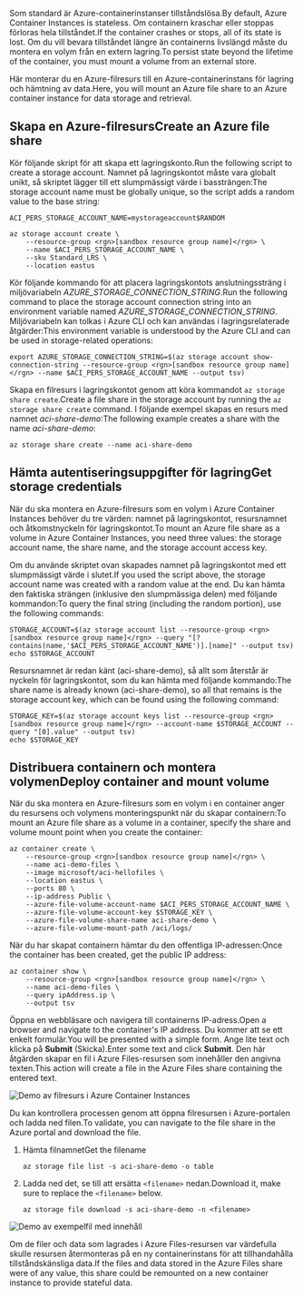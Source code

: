 <span data-ttu-id="fb60b-101">Som standard är Azure-containerinstanser tillståndslösa.</span><span class="sxs-lookup"><span data-stu-id="fb60b-101">By default, Azure Container Instances is stateless.</span></span> <span data-ttu-id="fb60b-102">Om containern kraschar eller stoppas förloras hela tillståndet.</span><span class="sxs-lookup"><span data-stu-id="fb60b-102">If the container crashes or stops, all of its state is lost.</span></span> <span data-ttu-id="fb60b-103">Om du vill bevara tillståndet längre än containerns livslängd måste du montera en volym från en extern lagring.</span><span class="sxs-lookup"><span data-stu-id="fb60b-103">To persist state beyond the lifetime of the container, you must mount a volume from an external store.</span></span>

<span data-ttu-id="fb60b-104">Här monterar du en Azure-filresurs till en Azure-containerinstans för lagring och hämtning av data.</span><span class="sxs-lookup"><span data-stu-id="fb60b-104">Here, you will mount an Azure file share to an Azure container instance for data storage and retrieval.</span></span>

## <a name="create-an-azure-file-share"></a><span data-ttu-id="fb60b-105">Skapa en Azure-filresurs</span><span class="sxs-lookup"><span data-stu-id="fb60b-105">Create an Azure file share</span></span>

<span data-ttu-id="fb60b-106">Kör följande skript för att skapa ett lagringskonto.</span><span class="sxs-lookup"><span data-stu-id="fb60b-106">Run the following script to create a storage account.</span></span> <span data-ttu-id="fb60b-107">Namnet på lagringskontot måste vara globalt unikt, så skriptet lägger till ett slumpmässigt värde i bassträngen:</span><span class="sxs-lookup"><span data-stu-id="fb60b-107">The storage account name must be globally unique, so the script adds a random value to the base string:</span></span>

```azurecli
ACI_PERS_STORAGE_ACCOUNT_NAME=mystorageaccount$RANDOM

az storage account create \
    --resource-group <rgn>[sandbox resource group name]</rgn> \
    --name $ACI_PERS_STORAGE_ACCOUNT_NAME \
    --sku Standard_LRS \
    --location eastus
```

<span data-ttu-id="fb60b-108">Kör följande kommando för att placera lagringskontots anslutningssträng i miljövariabeln *AZURE_STORAGE_CONNECTION_STRING*.</span><span class="sxs-lookup"><span data-stu-id="fb60b-108">Run the following command to place the storage account connection string into an environment variable named *AZURE_STORAGE_CONNECTION_STRING*.</span></span> <span data-ttu-id="fb60b-109">Miljövariabeln kan tolkas i Azure CLI och kan användas i lagringsrelaterade åtgärder:</span><span class="sxs-lookup"><span data-stu-id="fb60b-109">This environment variable is understood by the Azure CLI and can be used in storage-related operations:</span></span>

```azurecli
export AZURE_STORAGE_CONNECTION_STRING=$(az storage account show-connection-string --resource-group <rgn>[sandbox resource group name]</rgn> --name $ACI_PERS_STORAGE_ACCOUNT_NAME --output tsv)
```

<span data-ttu-id="fb60b-110">Skapa en filresurs i lagringskontot genom att köra kommandot `az storage share create`.</span><span class="sxs-lookup"><span data-stu-id="fb60b-110">Create a file share in the storage account by running the `az storage share create` command.</span></span> <span data-ttu-id="fb60b-111">I följande exempel skapas en resurs med namnet *aci-share-demo*:</span><span class="sxs-lookup"><span data-stu-id="fb60b-111">The following example creates a share with the name *aci-share-demo*:</span></span>

```azurecli
az storage share create --name aci-share-demo
```

## <a name="get-storage-credentials"></a><span data-ttu-id="fb60b-112">Hämta autentiseringsuppgifter för lagring</span><span class="sxs-lookup"><span data-stu-id="fb60b-112">Get storage credentials</span></span>

<span data-ttu-id="fb60b-113">När du ska montera en Azure-filresurs som en volym i Azure Container Instances behöver du tre värden: namnet på lagringskontot, resursnamnet och åtkomstnyckeln för lagringskontot.</span><span class="sxs-lookup"><span data-stu-id="fb60b-113">To mount an Azure file share as a volume in Azure Container Instances, you need three values: the storage account name, the share name, and the storage account access key.</span></span>

<span data-ttu-id="fb60b-114">Om du använde skriptet ovan skapades namnet på lagringskontot med ett slumpmässigt värde i slutet.</span><span class="sxs-lookup"><span data-stu-id="fb60b-114">If you used the script above, the storage account name was created with a random value at the end.</span></span> <span data-ttu-id="fb60b-115">Du kan hämta den faktiska strängen (inklusive den slumpmässiga delen) med följande kommandon:</span><span class="sxs-lookup"><span data-stu-id="fb60b-115">To query the final string (including the random portion), use the following commands:</span></span>

```azurecli
STORAGE_ACCOUNT=$(az storage account list --resource-group <rgn>[sandbox resource group name]</rgn> --query "[?contains(name,'$ACI_PERS_STORAGE_ACCOUNT_NAME')].[name]" --output tsv)
echo $STORAGE_ACCOUNT
```

<span data-ttu-id="fb60b-116">Resursnamnet är redan känt (aci-share-demo), så allt som återstår är nyckeln för lagringskontot, som du kan hämta med följande kommando:</span><span class="sxs-lookup"><span data-stu-id="fb60b-116">The share name is already known (aci-share-demo), so all that remains is the storage account key, which can be found using the following command:</span></span>

```azurecli
STORAGE_KEY=$(az storage account keys list --resource-group <rgn>[sandbox resource group name]</rgn> --account-name $STORAGE_ACCOUNT --query "[0].value" --output tsv)
echo $STORAGE_KEY
```

## <a name="deploy-container-and-mount-volume"></a><span data-ttu-id="fb60b-117">Distribuera containern och montera volymen</span><span class="sxs-lookup"><span data-stu-id="fb60b-117">Deploy container and mount volume</span></span>

<span data-ttu-id="fb60b-118">När du ska montera en Azure-filresurs som en volym i en container anger du resursens och volymens monteringspunkt när du skapar containern:</span><span class="sxs-lookup"><span data-stu-id="fb60b-118">To mount an Azure file share as a volume in a container, specify the share and volume mount point when you create the container:</span></span>

```azurecli
az container create \
    --resource-group <rgn>[sandbox resource group name]</rgn> \
    --name aci-demo-files \
    --image microsoft/aci-hellofiles \
    --location eastus \
    --ports 80 \
    --ip-address Public \
    --azure-file-volume-account-name $ACI_PERS_STORAGE_ACCOUNT_NAME \
    --azure-file-volume-account-key $STORAGE_KEY \
    --azure-file-volume-share-name aci-share-demo \
    --azure-file-volume-mount-path /aci/logs/
```

<span data-ttu-id="fb60b-119">När du har skapat containern hämtar du den offentliga IP-adressen:</span><span class="sxs-lookup"><span data-stu-id="fb60b-119">Once the container has been created, get the public IP address:</span></span>

```azurecli
az container show \
    --resource-group <rgn>[sandbox resource group name]</rgn> \
    --name aci-demo-files \
    --query ipAddress.ip \
    --output tsv
```

<span data-ttu-id="fb60b-120">Öppna en webbläsare och navigera till containerns IP-adress.</span><span class="sxs-lookup"><span data-stu-id="fb60b-120">Open a browser and navigate to the container's IP address.</span></span> <span data-ttu-id="fb60b-121">Du kommer att se ett enkelt formulär.</span><span class="sxs-lookup"><span data-stu-id="fb60b-121">You will be presented with a simple form.</span></span> <span data-ttu-id="fb60b-122">Ange lite text och klicka på **Submit** (Skicka).</span><span class="sxs-lookup"><span data-stu-id="fb60b-122">Enter some text and click **Submit**.</span></span> <span data-ttu-id="fb60b-123">Den här åtgärden skapar en fil i Azure Files-resursen som innehåller den angivna texten.</span><span class="sxs-lookup"><span data-stu-id="fb60b-123">This action will create a file in the Azure Files share containing the entered text.</span></span>

![Demo av filresurs i Azure Container Instances](../media/5-files-ui.png)

<span data-ttu-id="fb60b-125">Du kan kontrollera processen genom att öppna filresursen i Azure-portalen och ladda ned filen.</span><span class="sxs-lookup"><span data-stu-id="fb60b-125">To validate, you can navigate to the file share in the Azure portal and download the file.</span></span>

1. <span data-ttu-id="fb60b-126">Hämta filnamnet</span><span class="sxs-lookup"><span data-stu-id="fb60b-126">Get the filename</span></span>

    ```azurecli
    az storage file list -s aci-share-demo -o table
    ```

1. <span data-ttu-id="fb60b-127">Ladda ned det, se till att ersätta `<filename>` nedan.</span><span class="sxs-lookup"><span data-stu-id="fb60b-127">Download it, make sure to replace the `<filename>` below.</span></span>

    ```azurecli
    az storage file download -s aci-share-demo -n <filename>
    ```
    
![Demo av exempelfil med innehåll](../media/5-sample-text.png)

<span data-ttu-id="fb60b-129">Om de filer och data som lagrades i Azure Files-resursen var värdefulla skulle resursen återmonteras på en ny containerinstans för att tillhandahålla tillståndskänsliga data.</span><span class="sxs-lookup"><span data-stu-id="fb60b-129">If the files and data stored in the Azure Files share were of any value, this share could be remounted on a new container instance to provide stateful data.</span></span>